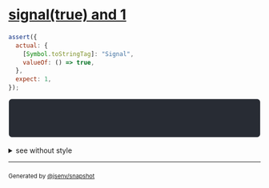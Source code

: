 # [signal(true) and 1](../../wrapped_value.test.js#L186)

```js
assert({
  actual: {
    [Symbol.toStringTag]: "Signal",
    valueOf: () => true,
  },
  expect: 1,
});
```

![img](throw.svg)

<details>
  <summary>see without style</summary>

```console
AssertionError: actual and expect are different

actual: Signal(true)
expect: 1
```

</details>

---

<sub>
  Generated by <a href="https://github.com/jsenv/core/tree/main/packages/independent/snapshot">@jsenv/snapshot</a>
</sub>